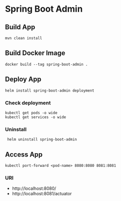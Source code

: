 # Spring Boot Admin

## Build App

    mvn clean install

## Build Docker Image

    docker build --tag spring-boot-admin .

## Deploy App

    helm install spring-boot-admin deployment

### Check deployment

    kubectl get pods -o wide
    kubectl get services -o wide

### Uninstall

     helm uninstall spring-boot-admin

## Access App

    kubectl port-forward <pod-name> 8080:8080 8081:8081

### URI

- http://localhost:8080/
- http://localhost:8081/actuator
